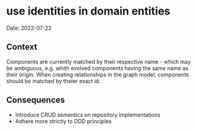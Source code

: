 # use identities in domain entities

Date: 2022-07-22

## Context

Components are currently matched by their respective name - which may be ambiguous, e.g. whith evolved components having the same name as their origin. When creating relationships in the graph model, 
components should be matched by theier exact id. 

## Consequences
- Introduce CRUD semantics on repository implementations
- Adhere more strictly to DDD principles
